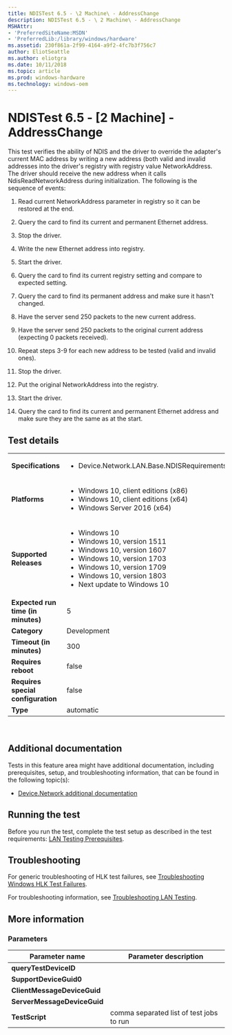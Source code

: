 ```yaml
---
title: NDISTest 6.5 - \2 Machine\ - AddressChange
description: NDISTest 6.5 - \ 2 Machine\ - AddressChange
MSHAttr:
- 'PreferredSiteName:MSDN'
- 'PreferredLib:/library/windows/hardware'
ms.assetid: 230f861a-2f99-4164-a9f2-4fc7b3f756c7
author: EliotSeattle
ms.author: eliotgra
ms.date: 10/11/2018
ms.topic: article
ms.prod: windows-hardware
ms.technology: windows-oem
---
```


# NDISTest 6.5 - \[2 Machine\] - AddressChange


This test verifies the ability of NDIS and the driver to override the adapter's current MAC address by writing a new address (both valid and invalid addresses into the driver's registry with registry value NetworkAddress. The driver should receive the new address when it calls NdisReadNetworkAddress during initialization. The following is the sequence of events:

1.  Read current NetworkAddress parameter in registry so it can be restored at the end.

2.  Query the card to find its current and permanent Ethernet address.

3.  Stop the driver.

4.  Write the new Ethernet address into registry.

5.  Start the driver.

6.  Query the card to find its current registry setting and compare to expected setting.

7.  Query the card to find its permanent address and make sure it hasn't changed.

8.  Have the server send 250 packets to the new current address.

9.  Have the server send 250 packets to the original current address (expecting 0 packets received).

10. Repeat steps 3-9 for each new address to be tested (valid and invalid ones).

11. Stop the driver.

12. Put the original NetworkAddress into the registry.

13. Start the driver.

14. Query the card to find its current and permanent Ethernet address and make sure they are the same as at the start.

## Test details
|||
|---|---|
| **Specifications**  | <ul><li>Device.Network.LAN.Base.NDISRequirements</li></ul> |  
| **Platforms**   | <ul><li>Windows 10, client editions (x86)</li><li>Windows 10, client editions (x64)</li><li>Windows Server 2016 (x64)</li></ul> |
| **Supported Releases** | <ul><li>Windows 10</li><li>Windows 10, version 1511</li><li>Windows 10, version 1607</li><li>Windows 10, version 1703</li><li>Windows 10, version 1709</li><li>Windows 10, version 1803</li><li>Next update to Windows 10</li></ul> |
|**Expected run time (in minutes)**| 5 |
|**Category**| Development |
|**Timeout (in minutes)**| 300 |
|**Requires reboot**| false |
|**Requires special configuration**| false |
|**Type**| automatic |

 

## <span id="Additional_documentation"></span><span id="additional_documentation"></span><span id="ADDITIONAL_DOCUMENTATION"></span>Additional documentation


Tests in this feature area might have additional documentation, including prerequisites, setup, and troubleshooting information, that can be found in the following topic(s):

-   [Device.Network additional documentation](device-network-additional-documentation.md)

## <span id="Running_the_test"></span><span id="running_the_test"></span><span id="RUNNING_THE_TEST"></span>Running the test


Before you run the test, complete the test setup as described in the test requirements: [LAN Testing Prerequisites](lan-testing-prerequisites.md).

## <span id="Troubleshooting"></span><span id="troubleshooting"></span><span id="TROUBLESHOOTING"></span>Troubleshooting


For generic troubleshooting of HLK test failures, see [Troubleshooting Windows HLK Test Failures](..\user\troubleshooting-windows-hlk-test-failures.md).

For troubleshooting information, see [Troubleshooting LAN Testing](troubleshooting-lan-testing.md).

## <span id="More_information"></span><span id="more_information"></span><span id="MORE_INFORMATION"></span>More information


### <span id="Parameters"></span><span id="parameters"></span><span id="PARAMETERS"></span>Parameters

| Parameter name              | Parameter description                    |
|-----------------------------|------------------------------------------|
| **queryTestDeviceID**       |                                          |
| **SupportDeviceGuid0**      |                                          |
| **ClientMessageDeviceGuid** |                                          |
| **ServerMessageDeviceGuid** |                                          |
| **TestScript**              | comma separated list of test jobs to run |

 

 

 







